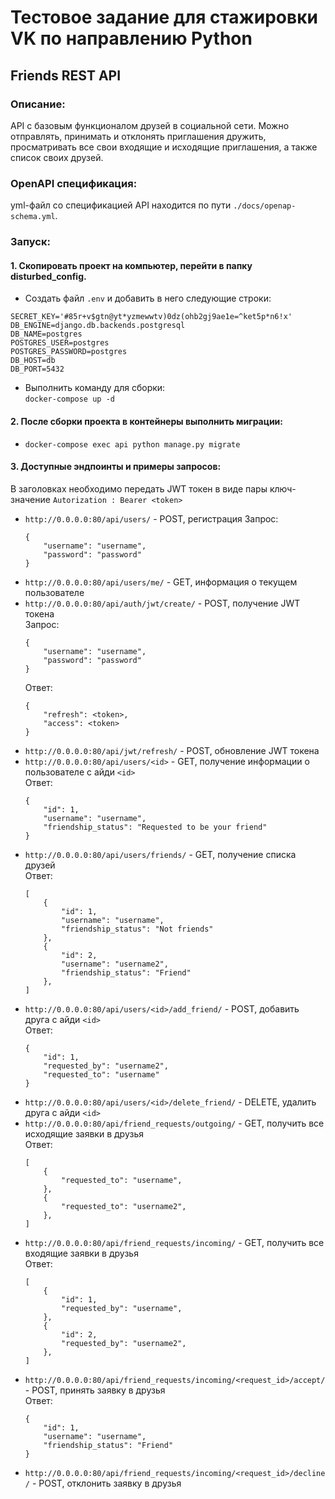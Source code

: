 # Тестовое задание для стажировки VK по направлению Python

## Friends REST API
### Описание:
API с базовым функционалом друзей в социальной сети. Можно отправлять, принимать и отклонять приглашения дружить, 
просматривать все свои входящие и исходящие приглашения, а также список своих друзей.

### OpenAPI спецификация:  
yml-файл со спецификацией API находится по пути ```./docs/openap-schema.yml```.  

### Запуск:
#### 1. Скопировать проект на компьютер, перейти в папку disturbed_config.

- Создать файл ```.env``` и добавить в него следующие строки:
```
SECRET_KEY='#85r+v$gtn@yt*yzmewwtv)0dz(ohb2gj9ae1e=^ket5p*n6!x'
DB_ENGINE=django.db.backends.postgresql
DB_NAME=postgres
POSTGRES_USER=postgres
POSTGRES_PASSWORD=postgres
DB_HOST=db
DB_PORT=5432
```
- Выполнить команду для сборки:\
```docker-compose up -d```

#### 2. После сборки проекта в контейнеры выполнить миграции:

- ```docker-compose exec api python manage.py migrate```

#### 3. Доступные эндпоинты и примеры запросов:
В заголовках необходимо передать JWT токен в виде пары ключ-значение ```Autorization : Bearer <token>```  
- ```http://0.0.0.0:80/api/users/``` - POST, регистрация
    Запрос:  
    ```
    {
        "username": "username",
        "password": "password"
    }
    ```
- ```http://0.0.0.0:80/api/users/me/``` - GET, информация о текущем пользователе
- ```http://0.0.0.0:80/api/auth/jwt/create/``` - POST, получение JWT токена  
    Запрос:  
    ```
    {
        "username": "username",
        "password": "password"
    }
    ```
    Ответ:  
    ```
    {
        "refresh": <token>,
        "access": <token>
    }
    ```
- ```http://0.0.0.0:80/api/jwt/refresh/``` - POST, обновление JWT токена  
- ```http://0.0.0.0:80/api/users/<id>``` - GET, получение информации о пользователе с айди ```<id>```  
    Ответ:  
    ```
    {
        "id": 1,
        "username": "username",
        "friendship_status": "Requested to be your friend"
    }
    ```
- ```http://0.0.0.0:80/api/users/friends/``` - GET, получение списка друзей  
    Ответ:  
    ```
    [
        {
            "id": 1,
            "username": "username",
            "friendship_status": "Not friends"
        },
        {
            "id": 2,
            "username": "username2",
            "friendship_status": "Friend"
        },
    ]
    ```
- ```http://0.0.0.0:80/api/users/<id>/add_friend/``` - POST, добавить друга с айди ```<id>```  
    Ответ:  
    ```
    {
        "id": 1,
        "requested_by": "username2",
        "requested_to": "username"
    }
    ```
- ```http://0.0.0.0:80/api/users/<id>/delete_friend/``` - DELETE, удалить друга с айди ```<id>```  
- ```http://0.0.0.0:80/api/friend_requests/outgoing/``` - GET, получить все исходящие заявки в друзья  
    Ответ:  
    ```
    [
        {
            "requested_to": "username",
        },
        {
            "requested_to": "username2",
        },
    ]
    ```
- ```http://0.0.0.0:80/api/friend_requests/incoming/``` - GET, получить все входящие заявки в друзья  
    Ответ:  
    ```
    [
        {
            "id": 1,
            "requested_by": "username",
        },
        {
            "id": 2,
            "requested_by": "username2",
        },
    ]
- ```http://0.0.0.0:80/api/friend_requests/incoming/<request_id>/accept/``` - POST, принять заявку в друзья  
    Ответ:  
    ```
    {
        "id": 1,
        "username": "username",
        "friendship_status": "Friend"
    }
    ```
- ```http://0.0.0.0:80/api/friend_requests/incoming/<request_id>/decline/``` - POST, отклонить заявку в друзья  